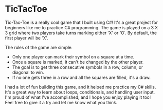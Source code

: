 # TicTacToe

Tic-Tac-Toe is a really cool game that I built using C#! It's a great project for beginners like me to practice C# programming. The game is played on a 3 X 3 grid where two players take turns marking either 'X' or 'O'. By default, the first player will be 'X'.

The rules of the game are simple:
- Only one player can mark their symbol on a square at a time.
- Once a square is marked, it can't be changed by the other player.
- The goal is to get three consecutive symbols in a row, column, or diagonal to win.
- If no one gets three in a row and all the squares are filled, it's a draw.

I had a lot of fun building this game, and it helped me practice my C# skills. It's a great way to learn about loops, conditionals, and handling user input. I'm proud of what I've accomplished, and I hope you enjoy playing it too! Feel free to give it a try and let me know what you think.
